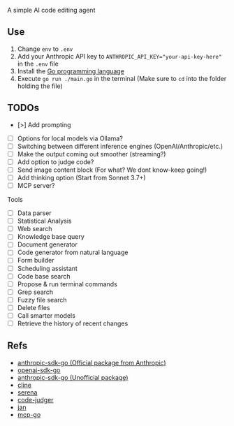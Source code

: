 A simple AI code editing agent

## Use

1. Change `env` to `.env`
2. Add your Anthropic API key to `ANTHROPIC_API_KEY="your-api-key-here"` in the `.env` file
3. Install the [Go programming language](https://go.dev/doc/install)
4. Execute `go run ./main.go` in the terminal (Make sure to `cd` into the folder holding the file)

## TODOs

- [>] Add prompting
- [ ] Options for local models via Ollama?
- [ ] Switching between different inference engines (OpenAI/Anthropic/etc.)
- [ ] Make the output coming out smoother (streaming?)
- [ ] Add option to judge code?
- [ ] Send image content block (For what? We dont know-keep going!)
- [ ] Add thinking option (Start from Sonnet 3.7+)
- [ ] MCP server?

Tools

- [ ] Data parser
- [ ] Statistical Analysis
- [ ] Web search
- [ ] Knowledge base query
- [ ] Document generator
- [ ] Code generator from natural language
- [ ] Form builder
- [ ] Scheduling assistant
- [ ] Code base search
- [ ] Propose & run terminal commands
- [ ] Grep search
- [ ] Fuzzy file search
- [ ] Delete files
- [ ] Call smarter models
- [ ] Retrieve the history of recent changes

## Refs

- [anthropic-sdk-go (Official package from Anthropic)](https://github.com/anthropics/anthropic-sdk-go)
- [openai-sdk-go](https://github.com/openai/openai-go)
- [anthropic-sdk-go (Unofficial package)](https://github.com/unfunco/anthropic-sdk-go)
- [cline](https://github.com/cline/cline)
- [serena](https://github.com/oraios/serena)
- [code-judger](https://github.com/mrnugget/code-judger)
- [jan](https://github.com/menloresearch/jan/blob/dev/core/src/types/model/modelEntity.ts#L16)
- [mcp-go](https://github.com/mark3labs/mcp-go/tree/main)
